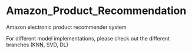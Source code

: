 # Amazon_Product_Recommendation
Amazon electronic product recommender system


For different model implementations, please check out the different branches (KNN, SVD, DL)
